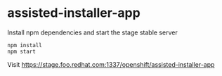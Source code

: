 # assisted-installer-app

Install npm dependencies and start the stage stable server

```
npm install
npm start
```

Visit https://stage.foo.redhat.com:1337/openshift/assisted-installer-app
